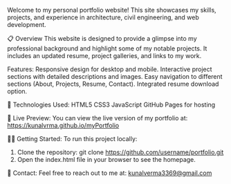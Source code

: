 Welcome to my personal portfolio website! This site showcases my skills, projects, and experience in architecture, civil engineering, and web development.

📋 Overview
This website is designed to provide a glimpse into my professional background and highlight some of my notable projects. It includes an updated resume, project galleries, and links to my work.

Features:
Responsive design for desktop and mobile.
Interactive project sections with detailed descriptions and images.
Easy navigation to different sections (About, Projects, Resume, Contact).
Integrated resume download option.


🚀 Technologies Used:
HTML5
CSS3
JavaScript
GitHub Pages for hosting


🔗 Live Preview:
You can view the live version of my portfolio at: https://kunalvrma.github.io/myPortfolio


👨‍💻 Getting Started:
To run this project locally:
1. Clone the repository:
git clone https://github.com/username/portfolio.git
2. Open the index.html file in your browser to see the homepage.


📧 Contact:
Feel free to reach out to me at: kunalverma3369@gmail.com
